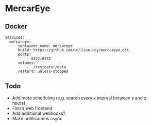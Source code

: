 # MercarEye

## Docker
```
services:
  mercareye:
      container_name: mercareye
      build: https://github.com/william-roy/mercareye.git
      ports:
          - 6322:6322
      volumes:
          - ./testdata:/data
      restart: unless-stopped
```

## Todo
- Add meta scheduling (e.g. search every x interval between y and z hours)
- Finish web frontend
- Add additional webhooks?
- Make notifications async